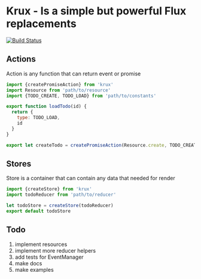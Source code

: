 # Krux - Is a simple but powerful Flux replacements
[![Build Status](https://travis-ci.org/Kr0na/krux.svg)](https://travis-ci.org/Kr0na/krux)
## Actions
Action is any function that can return event or promise

```js
import {createPromiseAction} from 'krux'
import Resource from 'path/to/resource'
import {TODO_CREATE, TODO_LOAD} from 'path/to/constants'

export function loadTodo(id) {
  return {
    type: TODO_LOAD,
    id
  }
}

export let createTodo = createPromiseAction(Resource.create, TODO_CREATE)
```

## Stores
Store is a container that can contain any data that needed for render

```js
import {createStore} from 'krux'
import todoReducer from 'path/to/reducer'

let todoStore = createStore(todoReducer)
export default todoStore
```

## Todo

1. implement resources
2. implement more reducer helpers
3. add tests for EventManager
4. make docs
5. make examples
